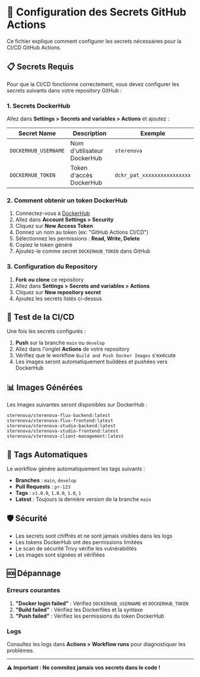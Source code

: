 # 🔐 Configuration des Secrets GitHub Actions

Ce fichier explique comment configurer les secrets nécessaires pour la CI/CD GitHub Actions.

## 📋 Secrets Requis

Pour que la CI/CD fonctionne correctement, vous devez configurer les secrets suivants dans votre repository GitHub :

### 1. Secrets DockerHub

Allez dans **Settings > Secrets and variables > Actions** et ajoutez :

| Secret Name | Description | Exemple |
|-------------|-------------|---------|
| `DOCKERHUB_USERNAME` | Nom d'utilisateur DockerHub | `sterenova` |
| `DOCKERHUB_TOKEN` | Token d'accès DockerHub | `dckr_pat_xxxxxxxxxxxxxxxx` |

### 2. Comment obtenir un token DockerHub

1. Connectez-vous à [DockerHub](https://hub.docker.com)
2. Allez dans **Account Settings > Security**
3. Cliquez sur **New Access Token**
4. Donnez un nom au token (ex: "GitHub Actions CI/CD")
5. Sélectionnez les permissions : **Read, Write, Delete**
6. Copiez le token généré
7. Ajoutez-le comme secret `DOCKERHUB_TOKEN` dans GitHub

### 3. Configuration du Repository

1. **Fork ou clone** ce repository
2. Allez dans **Settings > Secrets and variables > Actions**
3. Cliquez sur **New repository secret**
4. Ajoutez les secrets listés ci-dessus

## 🚀 Test de la CI/CD

Une fois les secrets configurés :

1. **Push** sur la branche `main` ou `develop`
2. Allez dans l'onglet **Actions** de votre repository
3. Vérifiez que le workflow `Build and Push Docker Images` s'exécute
4. Les images seront automatiquement buildées et pushées vers DockerHub

## 📊 Images Générées

Les images suivantes seront disponibles sur DockerHub :

```
sterenova/sterenova-flux-backend:latest
sterenova/sterenova-flux-frontend:latest
sterenova/sterenova-studio-backend:latest
sterenova/sterenova-studio-frontend:latest
sterenova/sterenova-client-management:latest
```

## 🔄 Tags Automatiques

Le workflow génère automatiquement les tags suivants :

- **Branches** : `main`, `develop`
- **Pull Requests** : `pr-123`
- **Tags** : `v1.0.0`, `1.0.0`, `1.0`, `1`
- **Latest** : Toujours la dernière version de la branche `main`

## 🛡️ Sécurité

- Les secrets sont chiffrés et ne sont jamais visibles dans les logs
- Les tokens DockerHub ont des permissions limitées
- Le scan de sécurité Trivy vérifie les vulnérabilités
- Les images sont signées et vérifiées

## 🆘 Dépannage

### Erreurs courantes

1. **"Docker login failed"** : Vérifiez `DOCKERHUB_USERNAME` et `DOCKERHUB_TOKEN`
2. **"Build failed"** : Vérifiez les Dockerfiles et la syntaxe
3. **"Push failed"** : Vérifiez les permissions du token DockerHub

### Logs

Consultez les logs dans **Actions > Workflow runs** pour diagnostiquer les problèmes.

---

**⚠️ Important : Ne commitez jamais vos secrets dans le code !**
